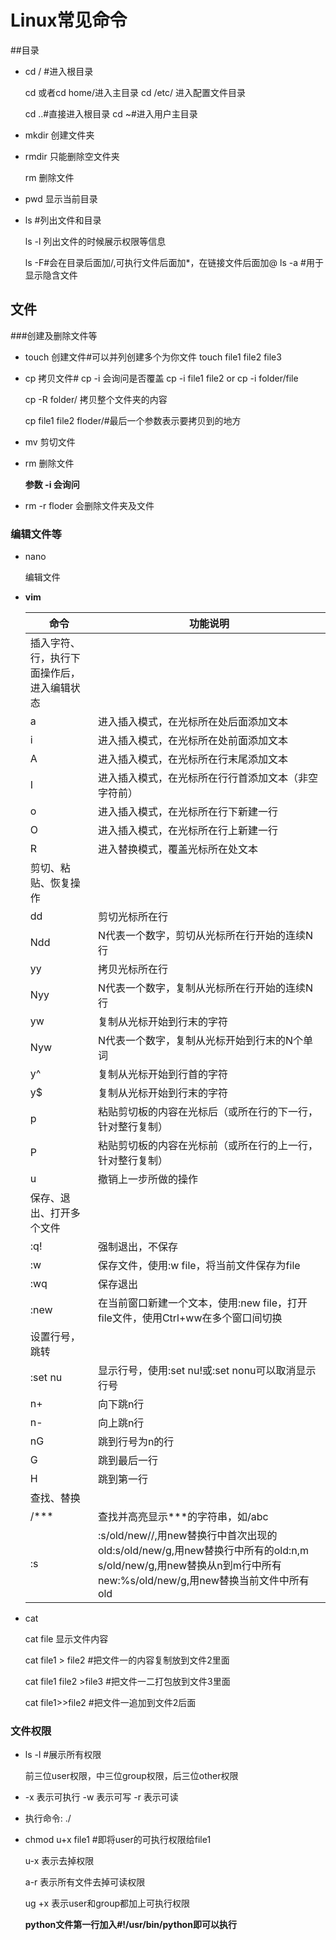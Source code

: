 # Linux常见命令

##目录

+ cd / #进入根目录

  cd 或者cd home/进入主目录
  cd /etc/ 进入配置文件目录

  cd ..#直接进入根目录
  cd ~#进入用户主目录

+ mkdir 创建文件夹

+ rmdir 只能删除空文件夹

  rm 删除文件

+ pwd 显示当前目录

+ ls #列出文件和目录

  ls -l 列出文件的时候展示权限等信息

  ls -F#会在目录后面加/,可执行文件后面加*，在链接文件后面加@
  ls -a #用于显示隐含文件

## 文件

###创建及删除文件等

+ touch 创建文件#可以并列创建多个为你文件 touch file1 file2 file3

+ cp 拷贝文件# cp -i 会询问是否覆盖 cp -i file1 file2 or cp -i folder/file

  cp -R folder/ 拷贝整个文件夹的内容

  cp file1 file2 floder/#最后一个参数表示要拷贝到的地方

+ mv 剪切文件 

+ rm 删除文件

  **参数 -i 会询问**

+ rm -r floder 会删除文件夹及文件

### 编辑文件等

+ nano

  编辑文件

+ **vim**

  | 命令                                       | 功能说明                                                     |
  | ------------------------------------------ | ------------------------------------------------------------ |
  | 插入字符、行，执行下面操作后，进入编辑状态 |
  | a                                          | 进入插入模式，在光标所在处后面添加文本                       |
  | i                                          | 进入插入模式，在光标所在处前面添加文本                       |
  | A                                          | 进入插入模式，在光标所在行末尾添加文本                       |
  | I                                          | 进入插入模式，在光标所在行行首添加文本（非空字符前）         |
  | o                                          | 进入插入模式，在光标所在行下新建一行                         |
  | O                                          | 进入插入模式，在光标所在行上新建一行                         |
  | R                                          | 进入替换模式，覆盖光标所在处文本                             |
  | 剪切、粘贴、恢复操作                       |                                                              |
  | dd                                         | 剪切光标所在行                                               |
  | Ndd                                        | N代表一个数字，剪切从光标所在行开始的连续N行                 |
  | yy                                         | 拷贝光标所在行                                               |
  | Nyy                                        | N代表一个数字，复制从光标所在行开始的连续N行                 |
  | yw                                         | 复制从光标开始到行末的字符                                   |
  | Nyw                                        | N代表一个数字，复制从光标开始到行末的N个单词                 |
  | y^                                         | 复制从光标开始到行首的字符                                   |
  | y$                                         | 复制从光标开始到行末的字符                                   |
  | p                                          | 粘贴剪切板的内容在光标后（或所在行的下一行，针对整行复制）   |
  | P                                          | 粘贴剪切板的内容在光标前（或所在行的上一行，针对整行复制）   |
  | u                                          | 撤销上一步所做的操作                                         |
  | 保存、退出、打开多个文件                   |                                                              |
  | :q!                                        | 强制退出，不保存                                             |
  | :w                                         | 保存文件，使用:w file，将当前文件保存为file                  |
  | :wq                                        | 保存退出                                                     |
  | :new                                       | 在当前窗口新建一个文本，使用:new file，打开file文件，使用Ctrl+ww在多个窗口间切换 |
  | 设置行号，跳转                             |                                                              |
  | :set nu                                    | 显示行号，使用:set nu!或:set nonu可以取消显示行号            |
  | n+                                         | 向下跳n行                                                    |
  | n-                                         | 向上跳n行                                                    |
  | nG                                         | 跳到行号为n的行                                              |
  | G                                          | 跳到最后一行                                                 |
  | H                                          | 跳到第一行                                                   |
  | 查找、替换                                 |                                                              |
  | /***                                       | 查找并高亮显示***的字符串，如/abc                            |
  | :s                                         | :s/old/new//,用new替换行中首次出现的old:s/old/new/g,用new替换行中所有的old:n,m s/old/new/g,用new替换从n到m行中所有new:%s/old/new/g,用new替换当前文件中所有old |

+ cat

  cat file 显示文件内容

  cat file1 > file2 #把文件一的内容复制放到文件2里面

  cat file1 file2 >file3 #把文件一二打包放到文件3里面

  cat file1>>file2 #把文件一追加到文件2后面

### 文件权限

+ ls -l #展示所有权限

  前三位user权限，中三位group权限，后三位other权限

+ -x 表示可执行 -w 表示可写 -r 表示可读

+ 执行命令: ./

+ chmod u+x file1 #即将user的可执行权限给file1

  u-x 表示去掉权限

  a-r 表示所有文件去掉可读权限

  ug +x 表示user和group都加上可执行权限

  **python文件第一行加入#!/usr/bin/python即可以执行**







